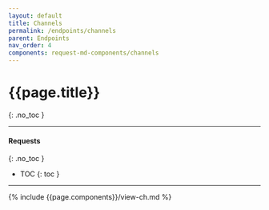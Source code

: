 ```yaml
---
layout: default
title: Channels
permalink: /endpoints/channels
parent: Endpoints
nav_order: 4
components: request-md-components/channels
---
```


# {{page.title}}
{: .no_toc }

---

#### Requests
{: .no_toc }

- TOC
{: toc }

---

{% include {{page.components}}/view-ch.md %}
